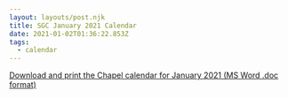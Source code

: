 ```yaml
---
layout: layouts/post.njk
title: SGC January 2021 Calendar
date: 2021-01-02T01:36:22.853Z
tags:
  - calendar
---
```

[Download and print the Chapel calendar for January 2021 (MS Word .doc format)](/images/SGC_Jan_2021_Calendar.doc)